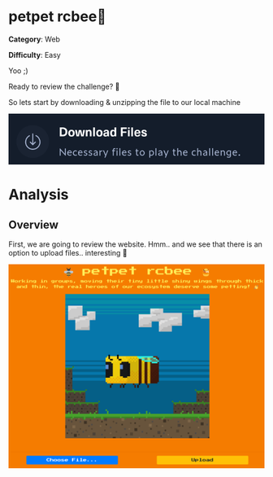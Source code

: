 # petpet rcbee🐝

**Category**: Web

**Difficulty**: Easy

Yoo ;)

Ready to review the challenge? 💃

So lets start by downloading & unzipping the file to our local machine

![img0](./images/0.png)

# Analysis

## Overview

First, we are going to review the website. Hmm.. and we see that there is an option to upload files.. interesting 🤔

![img1](./images/1.png)
